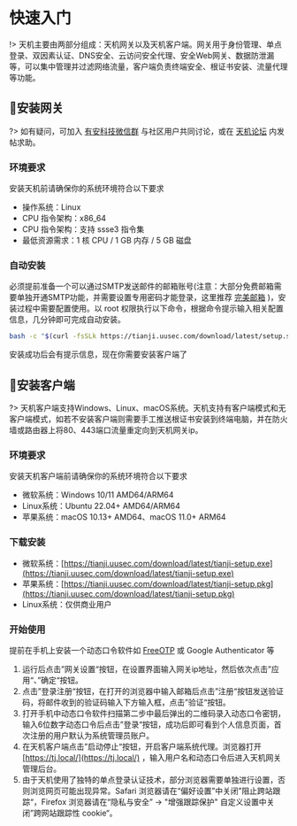 # 快速入门

!> 天机主要由两部分组成：天机网关以及天机客户端。网关用于身份管理、单点登录、双因素认证、DNS安全、云访问安全代理、安全Web网关、数据防泄漏等，可以集中管理并过滤网络流量，客户端负责终端安全、根证书安装、流量代理等功能。



##  :lemon:安装网关 <!-- {docsify-ignore} -->
?> 如有疑问，可加入 [有安科技微信群](https://waf.uusec.com/_media/weixin.jpg) 与社区用户共同讨论，或在 [天机论坛](https://github.com/Safe3/tianji/discussions) 内发帖求助。

### 环境要求 <!-- {docsify-ignore} -->

安装天机前请确保你的系统环境符合以下要求

- 操作系统：Linux
- CPU 指令架构：x86_64
- CPU 指令架构：支持 ssse3 指令集
- 最低资源需求：1 核 CPU / 1 GB 内存 / 5 GB 磁盘

### 自动安装 <!-- {docsify-ignore} -->

必须提前准备一个可以通过SMTP发送邮件的邮箱账号(注意：大部分免费邮箱需要单独开通SMTP功能，并需要设置专用密码才能登录，这里推荐 [完美邮箱](https://www.88.com/) )，安装过程中需要配置使用。以 root 权限执行以下命令，根据命令提示输入相关配置信息，几分钟即可完成自动安装。

```bash
bash -c "$(curl -fsSLk https://tianji.uusec.com/download/latest/setup.sh)"
```

安装成功后会有提示信息，现在你需要安装客户端了



##  :melon:安装客户端 <!-- {docsify-ignore} -->

?> 天机客户端支持Windows、Linux、macOS系统。天机支持有客户端模式和无客户端模式，如若不安装客户端则需要手工推送根证书安装到终端电脑，并在防火墙或路由器上将80、443端口流量重定向到天机网关ip。

### 环境要求 <!-- {docsify-ignore} -->

安装天机客户端前请确保你的系统环境符合以下要求

- 微软系统：Windows 10/11 AMD64/ARM64
- Linux系统：Ubuntu 22.04+ AMD64/ARM64
- 苹果系统：macOS 10.13+ AMD64、macOS 11.0+ ARM64

### 下载安装 <!-- {docsify-ignore} -->

- 微软系统：[https://tianji.uusec.com/download/latest/tianji-setup.exe](https://tianji.uusec.com/download/latest/tianji-setup.exe)
- 苹果系统：[https://tianji.uusec.com/download/latest/tianji-setup.pkg](https://tianji.uusec.com/download/latest/tianji-setup.pkg)
- Linux系统：仅供商业用户

### 开始使用 <!-- {docsify-ignore} -->

提前在手机上安装一个动态口令软件如 [FreeOTP](https://freeotp.github.io/) 或 Google Authenticator 等

1. 运行后点击”网关设置“按钮，在设置界面输入网关ip地址，然后依次点击”应用“、”确定“按钮。
2. 点击”登录注册“按钮，在打开的浏览器中输入邮箱后点击”注册“按钮发送验证码，将邮件收到的验证码输入下方输入框，点击”验证“按钮。
3. 打开手机中动态口令软件扫描第二步中最后弹出的二维码录入动态口令密钥，输入6位数字动态口令后点击”登录“按钮，成功后即可看到个人信息页面，首次注册的用户默认为系统管理员账户。
4. 在天机客户端点击”启动停止“按钮，开启客户端系统代理。浏览器打开 [https://tj.local/](https://tj.local/) ，输入用户名和动态口令后进入天机网关管理后台。
4. 由于天机使用了独特的单点登录认证技术，部分浏览器需要单独进行设置，否则浏览网页可能出现异常。Safari 浏览器请在“偏好设置”中关闭”阻止跨站跟踪“，Firefox 浏览器请在“隐私与安全” -> "增强跟踪保护" 自定义设置中关闭”跨网站跟踪性 cookie“。
